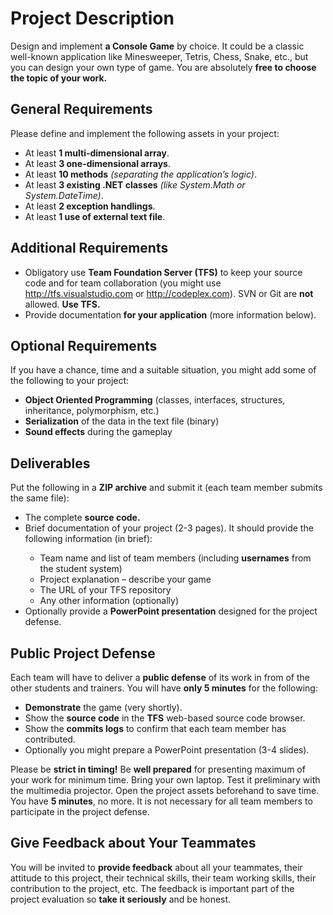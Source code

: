 <h1>Project Description</h1>
<p>Design and implement <strong>a Console Game</strong> by choice. It could be a classic well-known application like Minesweeper, Tetris, Chess, Snake, etc., but you can design your own type of game. You are absolutely <strong>free to choose the topic of your work.</strong></p>
<h2>General Requirements</h2>
<p>Please define and implement the following assets in your project:</p>
<ul>
	<li>At least <strong>1 multi-dimensional array</strong>.</li>
	<li>At least <strong>3 one-dimensional arrays</strong>.</li>
	<li>At least <strong>10 methods</strong><i> (separating the application’s logic)</i>.</li>
	<li>At least <strong>3 existing .NET classes</strong><i> (like System.Math or System.DateTime)</i>.</li>
	<li>At least <strong>2 exception handlings</strong>.</li>
	<li>At least <strong>1 use of external text file</strong>.</li>
</ul>
<h2>Additional Requirements</h2>
<ul>
	<li>Obligatory use <strong>Team Foundation Server (TFS)</strong> to keep your source code and for team collaboration (you might use <a href="http://tfs.visualstudio.com">http://tfs.visualstudio.com</a> or <a href="http://codeplex.com">http://codeplex.com</a>). SVN or Git are <strong>not</strong> allowed. <strong>Use TFS.</strong></li>
	<li>Provide documentation <strong>for your application</strong> (more information below).</li>
</ul>
<h2>Optional Requirements</h2>
<p>If you have a chance, time and a suitable situation, you might add some of the following to your project:</p>
<ul>
	<li><strong>Object Oriented Programming</strong> (classes, interfaces, structures, inheritance, polymorphism, etc.)</li>
	<li><strong>Serialization</strong> of the data in the text file (binary)</li>
	<li><strong>Sound effects</strong> during the gameplay</li>
</ul>
<h2>Deliverables</h2>
<p>Put the following in a <strong>ZIP archive</strong> and submit it (each team member submits the same file):</p>
<ul>
	<li>The complete <strong>source code.</strong></li>
	<li>Brief documentation of your project (2-3 pages). It should provide the following information (in brief):</li>
	<ul>
		<li>Team name and list of team members (including <strong>usernames</strong> from the student system)</li>
		<li>Project explanation – describe your game</li>
		<li>The URL of your TFS repository</li>
		<li>Any other information (optionally)</li>
	</ul>
	<li>Optionally provide a <strong>PowerPoint presentation</strong> designed for the project defense.</li>
</ul>
<h2>Public Project Defense</h2>
<p>Each team will have to deliver a <strong>public defense</strong> of its work in from of the other students and trainers. You will have <strong>only 5 minutes</strong> for the following:</p>
<ul>
	<li><strong>Demonstrate</strong> the game (very shortly).</li>
	<li>Show the <strong>source code</strong> in the <strong>TFS</strong> web-based source code browser.</li>
	<li>Show the <strong>commits logs</strong> to confirm that each team member has contributed.</li>
	<li>Optionally you might prepare a PowerPoint presentation (3-4 slides).</li>
</ul>
<p>Please be <strong>strict in timing!</strong> Be <strong>well prepared</strong> for presenting maximum of your work for minimum time. Bring your own laptop. Test it preliminary with the multimedia projector. Open the project assets beforehand to save time. You have <strong>5 minutes</strong>, no more. It is not necessary for all team members to participate in the project defense.</p>
<h2>Give Feedback about Your Teammates</h2>
<p>You will be invited to <strong>provide feedback</strong> about all your teammates, their attitude to this project, their technical skills, their team working skills, their contribution to the project, etc. The feedback is important part of the project evaluation so <strong>take it seriously</strong> and be honest.</p>
